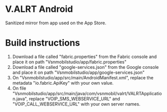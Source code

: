 # V.ALRT Android

Sanitized mirror from app used on the App Store.

# Build instructions

1. Download a file called "fabric.properties" from the Fabric console and place it on path "Vsnmobilstudio/app/fabric.properties"
2. Download a file called "google-services.json" from the Google console and place it on path "Vsnmobilstudio/app/google-services.json"
3. On "Vsnmobilstudio/app/src/main/AndroidManifest.xml", replace the metadata "io.fabric.ApiKey" with your own value.
4. On file "Vsnmobilstudio/app/src/main/java/com/vsnmobil/valrt/VALRTApplication.java", replace "VOIP_SMS_WEBSERVICE_URL" and "VOIP_CALL_WEBSERVICE_URL" with your own server names.
